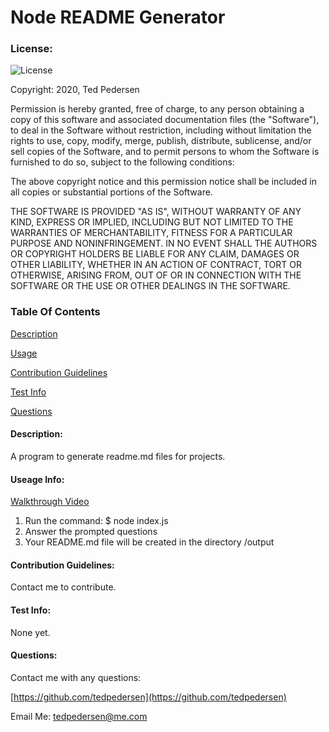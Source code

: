 # Node README Generator
### License:
![License](https://img.shields.io/badge/License-MIT-blue.svg "License Badge")

Copyright: 2020, Ted Pedersen

Permission is hereby granted, free of charge, to any person obtaining a copy of this software and associated documentation files (the "Software"), to deal in the Software without restriction, including without limitation the rights to use, copy, modify, merge, publish, distribute, sublicense, and/or sell copies of the Software, and to permit persons to whom the Software is furnished to do so, subject to the following conditions:

The above copyright notice and this permission notice shall be included in all copies or substantial portions of the Software.

THE SOFTWARE IS PROVIDED "AS IS", WITHOUT WARRANTY OF ANY KIND, EXPRESS OR IMPLIED, INCLUDING BUT NOT LIMITED TO THE WARRANTIES OF MERCHANTABILITY, FITNESS FOR A PARTICULAR PURPOSE AND NONINFRINGEMENT. IN NO EVENT SHALL THE AUTHORS OR COPYRIGHT HOLDERS BE LIABLE FOR ANY CLAIM, DAMAGES OR OTHER LIABILITY, WHETHER IN AN ACTION OF CONTRACT, TORT OR OTHERWISE, ARISING FROM, OUT OF OR IN CONNECTION WITH THE SOFTWARE OR THE USE OR OTHER DEALINGS IN THE SOFTWARE.


### Table Of Contents

[Description](#description)

[Usage](#usage-info)

[Contribution Guidelines](#contribution-guidelines)

[Test Info](#test-info)

[Questions](#questions)

#### Description:

A program to generate readme.md files for projects.

#### Useage Info:

[Walkthrough Video](https://drive.google.com/file/d/1LVxiU-KCo5rmqUrQypoFByxfuv_OiFfS/view)

1. Run the command: $ node index.js
2. Answer the prompted questions
3. Your README.md file will be created in the directory /output

#### Contribution Guidelines:

Contact me to contribute.

#### Test Info:

None yet.

#### Questions:

Contact me with any questions:

[https://github.com/tedpedersen](https://github.com/tedpedersen)


Email Me: tedpedersen@me.com